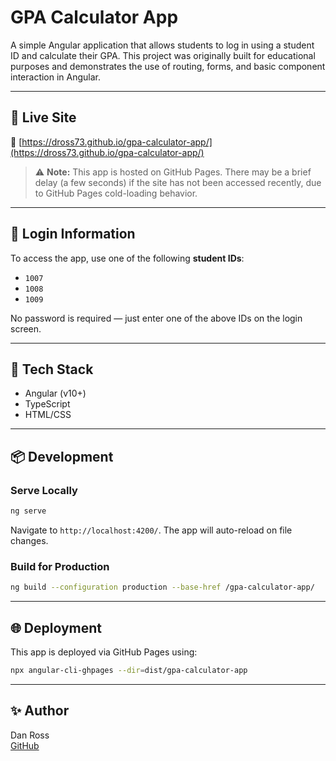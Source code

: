# GPA Calculator App

A simple Angular application that allows students to log in using a student ID and calculate their GPA. This project was originally built for educational purposes and demonstrates the use of routing, forms, and basic component interaction in Angular.

---

## 🚀 Live Site

🔗 [https://dross73.github.io/gpa-calculator-app/](https://dross73.github.io/gpa-calculator-app/)

> ⚠️ **Note:** This app is hosted on GitHub Pages. There may be a brief delay (a few seconds) if the site has not been accessed recently, due to GitHub Pages cold-loading behavior.

---

## 🔐 Login Information

To access the app, use one of the following **student IDs**:

- `1007`
- `1008`
- `1009`

No password is required — just enter one of the above IDs on the login screen.

---

## 🧰 Tech Stack

- Angular (v10+)
- TypeScript
- HTML/CSS

---

## 📦 Development

### Serve Locally

```bash
ng serve
```

Navigate to `http://localhost:4200/`. The app will auto-reload on file changes.

### Build for Production

```bash
ng build --configuration production --base-href /gpa-calculator-app/
```

---

## 🌐 Deployment

This app is deployed via GitHub Pages using:

```bash
npx angular-cli-ghpages --dir=dist/gpa-calculator-app
```

---

## ✨ Author

Dan Ross  
[GitHub](https://github.com/dross73)
